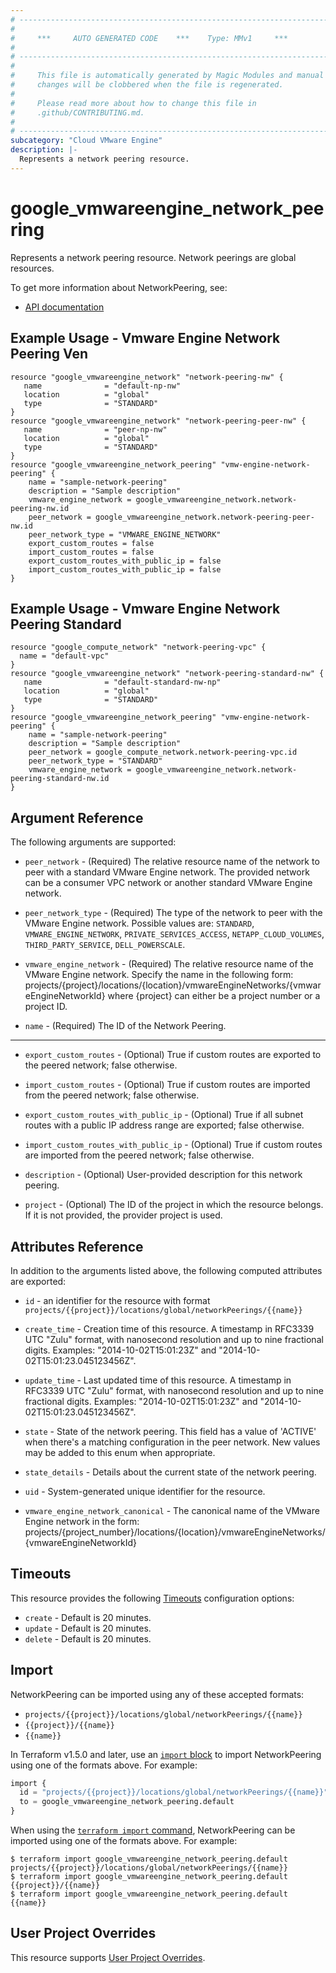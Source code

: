 ```yaml
---
# ----------------------------------------------------------------------------
#
#     ***     AUTO GENERATED CODE    ***    Type: MMv1     ***
#
# ----------------------------------------------------------------------------
#
#     This file is automatically generated by Magic Modules and manual
#     changes will be clobbered when the file is regenerated.
#
#     Please read more about how to change this file in
#     .github/CONTRIBUTING.md.
#
# ----------------------------------------------------------------------------
subcategory: "Cloud VMware Engine"
description: |-
  Represents a network peering resource.
---
```


# google\_vmwareengine\_network\_peering

Represents a network peering resource. Network peerings are global resources.


To get more information about NetworkPeering, see:

* [API documentation](https://cloud.google.com/compute/docs/reference/rest/v1/networks/addPeering)

## Example Usage - Vmware Engine Network Peering Ven


```hcl
resource "google_vmwareengine_network" "network-peering-nw" {
   name              = "default-np-nw"
   location          = "global"
   type              = "STANDARD"
}
resource "google_vmwareengine_network" "network-peering-peer-nw" {
   name              = "peer-np-nw"
   location          = "global"
   type              = "STANDARD"
}
resource "google_vmwareengine_network_peering" "vmw-engine-network-peering" {
    name = "sample-network-peering"
    description = "Sample description"
    vmware_engine_network = google_vmwareengine_network.network-peering-nw.id
    peer_network = google_vmwareengine_network.network-peering-peer-nw.id
    peer_network_type = "VMWARE_ENGINE_NETWORK"
    export_custom_routes = false
    import_custom_routes = false
    export_custom_routes_with_public_ip = false
    import_custom_routes_with_public_ip = false
}
```
## Example Usage - Vmware Engine Network Peering Standard


```hcl
resource "google_compute_network" "network-peering-vpc" {
  name = "default-vpc"
}
resource "google_vmwareengine_network" "network-peering-standard-nw" {
   name              = "default-standard-nw-np"
   location          = "global"
   type              = "STANDARD"
}
resource "google_vmwareengine_network_peering" "vmw-engine-network-peering" {
    name = "sample-network-peering"
    description = "Sample description"
    peer_network = google_compute_network.network-peering-vpc.id
    peer_network_type = "STANDARD"
    vmware_engine_network = google_vmwareengine_network.network-peering-standard-nw.id
}
```

## Argument Reference

The following arguments are supported:


* `peer_network` -
  (Required)
  The relative resource name of the network to peer with a standard VMware Engine network.
  The provided network can be a consumer VPC network or another standard VMware Engine network.

* `peer_network_type` -
  (Required)
  The type of the network to peer with the VMware Engine network.
  Possible values are: `STANDARD`, `VMWARE_ENGINE_NETWORK`, `PRIVATE_SERVICES_ACCESS`, `NETAPP_CLOUD_VOLUMES`, `THIRD_PARTY_SERVICE`, `DELL_POWERSCALE`.

* `vmware_engine_network` -
  (Required)
  The relative resource name of the VMware Engine network. Specify the name in the following form:
  projects/{project}/locations/{location}/vmwareEngineNetworks/{vmwareEngineNetworkId} where {project}
  can either be a project number or a project ID.

* `name` -
  (Required)
  The ID of the Network Peering.


- - -


* `export_custom_routes` -
  (Optional)
  True if custom routes are exported to the peered network; false otherwise.

* `import_custom_routes` -
  (Optional)
  True if custom routes are imported from the peered network; false otherwise.

* `export_custom_routes_with_public_ip` -
  (Optional)
  True if all subnet routes with a public IP address range are exported; false otherwise.

* `import_custom_routes_with_public_ip` -
  (Optional)
  True if custom routes are imported from the peered network; false otherwise.

* `description` -
  (Optional)
  User-provided description for this network peering.

* `project` - (Optional) The ID of the project in which the resource belongs.
    If it is not provided, the provider project is used.


## Attributes Reference

In addition to the arguments listed above, the following computed attributes are exported:

* `id` - an identifier for the resource with format `projects/{{project}}/locations/global/networkPeerings/{{name}}`

* `create_time` -
  Creation time of this resource.
  A timestamp in RFC3339 UTC "Zulu" format, with nanosecond resolution and
  up to nine fractional digits. Examples: "2014-10-02T15:01:23Z" and "2014-10-02T15:01:23.045123456Z".

* `update_time` -
  Last updated time of this resource.
  A timestamp in RFC3339 UTC "Zulu" format, with nanosecond resolution and up to nine
  fractional digits. Examples: "2014-10-02T15:01:23Z" and "2014-10-02T15:01:23.045123456Z".

* `state` -
  State of the network peering.
  This field has a value of 'ACTIVE' when there's a matching configuration in the peer network.
  New values may be added to this enum when appropriate.

* `state_details` -
  Details about the current state of the network peering.

* `uid` -
  System-generated unique identifier for the resource.

* `vmware_engine_network_canonical` -
  The canonical name of the VMware Engine network in the form:
  projects/{project_number}/locations/{location}/vmwareEngineNetworks/{vmwareEngineNetworkId}


## Timeouts

This resource provides the following
[Timeouts](https://developer.hashicorp.com/terraform/plugin/sdkv2/resources/retries-and-customizable-timeouts) configuration options:

- `create` - Default is 20 minutes.
- `update` - Default is 20 minutes.
- `delete` - Default is 20 minutes.

## Import


NetworkPeering can be imported using any of these accepted formats:

* `projects/{{project}}/locations/global/networkPeerings/{{name}}`
* `{{project}}/{{name}}`
* `{{name}}`


In Terraform v1.5.0 and later, use an [`import` block](https://developer.hashicorp.com/terraform/language/import) to import NetworkPeering using one of the formats above. For example:

```tf
import {
  id = "projects/{{project}}/locations/global/networkPeerings/{{name}}"
  to = google_vmwareengine_network_peering.default
}
```

When using the [`terraform import` command](https://developer.hashicorp.com/terraform/cli/commands/import), NetworkPeering can be imported using one of the formats above. For example:

```
$ terraform import google_vmwareengine_network_peering.default projects/{{project}}/locations/global/networkPeerings/{{name}}
$ terraform import google_vmwareengine_network_peering.default {{project}}/{{name}}
$ terraform import google_vmwareengine_network_peering.default {{name}}
```

## User Project Overrides

This resource supports [User Project Overrides](https://registry.terraform.io/providers/hashicorp/google/latest/docs/guides/provider_reference#user_project_override).
